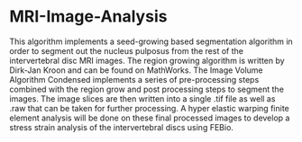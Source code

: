 # MRI-Image-Analysis
This algorithm implements a seed-growing based segmentation algorithm in order to segment out the nucleus pulposus from the rest of the intervertebral disc MRI images. The region growing algorithm is written by Dirk-Jan Kroon and can be found on MathWorks. The Image Volume Algorithm Condensed implements a series of pre-processing steps combined with the region grow and post processing steps to segment the images. The image slices are then written into a single .tif file as well as .raw that can be taken for further processing. A hyper elastic warping finite element analysis will be done on these final processed images to develop a stress strain analysis of the intervertebral discs using FEBio.
